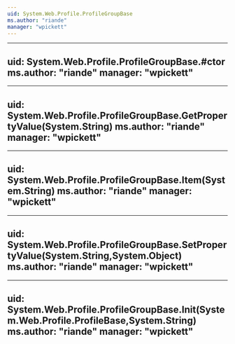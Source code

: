 ```yaml
---
uid: System.Web.Profile.ProfileGroupBase
ms.author: "riande"
manager: "wpickett"
---
```


---
uid: System.Web.Profile.ProfileGroupBase.#ctor
ms.author: "riande"
manager: "wpickett"
---

---
uid: System.Web.Profile.ProfileGroupBase.GetPropertyValue(System.String)
ms.author: "riande"
manager: "wpickett"
---

---
uid: System.Web.Profile.ProfileGroupBase.Item(System.String)
ms.author: "riande"
manager: "wpickett"
---

---
uid: System.Web.Profile.ProfileGroupBase.SetPropertyValue(System.String,System.Object)
ms.author: "riande"
manager: "wpickett"
---

---
uid: System.Web.Profile.ProfileGroupBase.Init(System.Web.Profile.ProfileBase,System.String)
ms.author: "riande"
manager: "wpickett"
---

